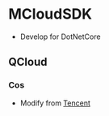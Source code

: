 # MCloudSDK

- Develop for DotNetCore

## QCloud

### Cos
- Modify from [Tencent](https://github.com/tencentyun/cos-donet-sdk-v4)
